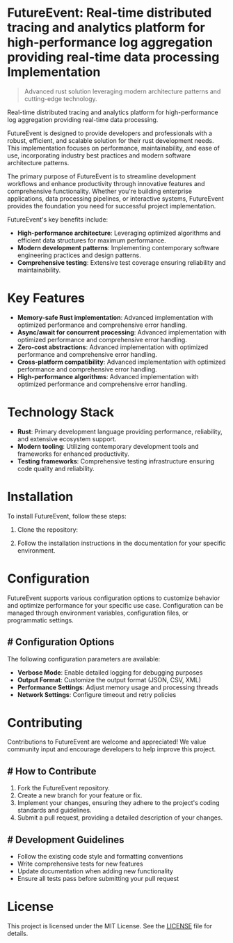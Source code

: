 <!-- fallback_FutureEvent_20250802191329_74120 -->

# FutureEvent: Real-time distributed tracing and analytics platform for high-performance log aggregation providing real-time data processing Implementation
> Advanced rust solution leveraging modern architecture patterns and cutting-edge technology.

Real-time distributed tracing and analytics platform for high-performance log aggregation providing real-time data processing.

FutureEvent is designed to provide developers and professionals with a robust, efficient, and scalable solution for their rust development needs. This implementation focuses on performance, maintainability, and ease of use, incorporating industry best practices and modern software architecture patterns.

The primary purpose of FutureEvent is to streamline development workflows and enhance productivity through innovative features and comprehensive functionality. Whether you're building enterprise applications, data processing pipelines, or interactive systems, FutureEvent provides the foundation you need for successful project implementation.

FutureEvent's key benefits include:

* **High-performance architecture**: Leveraging optimized algorithms and efficient data structures for maximum performance.
* **Modern development patterns**: Implementing contemporary software engineering practices and design patterns.
* **Comprehensive testing**: Extensive test coverage ensuring reliability and maintainability.

# Key Features

* **Memory-safe Rust implementation**: Advanced implementation with optimized performance and comprehensive error handling.
* **Async/await for concurrent processing**: Advanced implementation with optimized performance and comprehensive error handling.
* **Zero-cost abstractions**: Advanced implementation with optimized performance and comprehensive error handling.
* **Cross-platform compatibility**: Advanced implementation with optimized performance and comprehensive error handling.
* **High-performance algorithms**: Advanced implementation with optimized performance and comprehensive error handling.

# Technology Stack

* **Rust**: Primary development language providing performance, reliability, and extensive ecosystem support.
* **Modern tooling**: Utilizing contemporary development tools and frameworks for enhanced productivity.
* **Testing frameworks**: Comprehensive testing infrastructure ensuring code quality and reliability.

# Installation

To install FutureEvent, follow these steps:

1. Clone the repository:


2. Follow the installation instructions in the documentation for your specific environment.

# Configuration

FutureEvent supports various configuration options to customize behavior and optimize performance for your specific use case. Configuration can be managed through environment variables, configuration files, or programmatic settings.

## # Configuration Options

The following configuration parameters are available:

* **Verbose Mode**: Enable detailed logging for debugging purposes
* **Output Format**: Customize the output format (JSON, CSV, XML)
* **Performance Settings**: Adjust memory usage and processing threads
* **Network Settings**: Configure timeout and retry policies

# Contributing

Contributions to FutureEvent are welcome and appreciated! We value community input and encourage developers to help improve this project.

## # How to Contribute

1. Fork the FutureEvent repository.
2. Create a new branch for your feature or fix.
3. Implement your changes, ensuring they adhere to the project's coding standards and guidelines.
4. Submit a pull request, providing a detailed description of your changes.

## # Development Guidelines

* Follow the existing code style and formatting conventions
* Write comprehensive tests for new features
* Update documentation when adding new functionality
* Ensure all tests pass before submitting your pull request

# License

This project is licensed under the MIT License. See the [LICENSE](https://github.com/cerenyilmazjinx/FutureEvent/blob/main/LICENSE) file for details.
